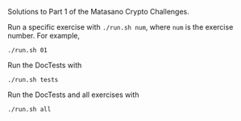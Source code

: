 Solutions to Part 1 of the Matasano Crypto Challenges.

Run a specific exercise with `./run.sh num`, where `num` is the exercise number. For example,

    ./run.sh 01

Run the DocTests with

    ./run.sh tests

Run the DocTests and all exercises with

    ./run.sh all
